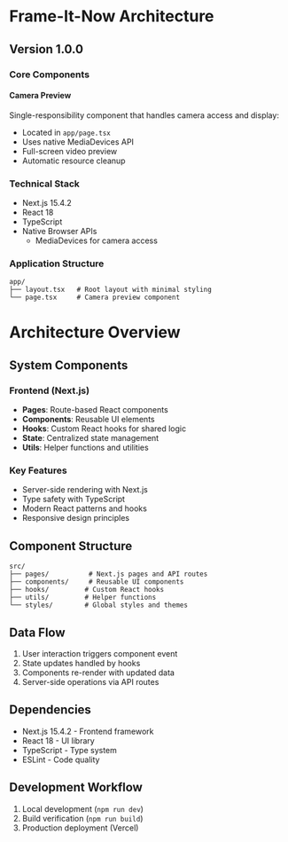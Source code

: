 # Frame-It-Now Architecture

## Version 1.0.0

### Core Components

#### Camera Preview
Single-responsibility component that handles camera access and display:
- Located in `app/page.tsx`
- Uses native MediaDevices API
- Full-screen video preview
- Automatic resource cleanup

### Technical Stack
- Next.js 15.4.2
- React 18
- TypeScript
- Native Browser APIs
  - MediaDevices for camera access

### Application Structure
```
app/
├── layout.tsx   # Root layout with minimal styling
└── page.tsx     # Camera preview component
```

# Architecture Overview

## System Components

### Frontend (Next.js)
- **Pages**: Route-based React components
- **Components**: Reusable UI elements
- **Hooks**: Custom React hooks for shared logic
- **State**: Centralized state management
- **Utils**: Helper functions and utilities

### Key Features
- Server-side rendering with Next.js
- Type safety with TypeScript
- Modern React patterns and hooks
- Responsive design principles

## Component Structure
```
src/
├── pages/          # Next.js pages and API routes
├── components/     # Reusable UI components
├── hooks/         # Custom React hooks
├── utils/         # Helper functions
└── styles/        # Global styles and themes
```

## Data Flow
1. User interaction triggers component event
2. State updates handled by hooks
3. Components re-render with updated data
4. Server-side operations via API routes

## Dependencies
- Next.js 15.4.2 - Frontend framework
- React 18 - UI library
- TypeScript - Type system
- ESLint - Code quality

## Development Workflow
1. Local development (`npm run dev`)
2. Build verification (`npm run build`)
3. Production deployment (Vercel)
